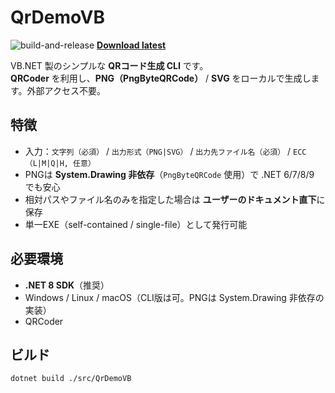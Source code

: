 ﻿# QrDemoVB

![build-and-release](https://github.com/EitaroSeta/QRDemoVB/actions/workflows/release.yml/badge.svg)
[**Download latest**](https://github.com/EitaroSeta/QRDemoVB/releases/latest)

VB.NET 製のシンプルな **QRコード生成 CLI** です。  
**QRCoder** を利用し、**PNG（PngByteQRCode）** / **SVG** をローカルで生成します。外部アクセス不要。

## 特徴
- 入力：`文字列（必須）` / `出力形式（PNG|SVG）` / `出力先ファイル名（必須）` / `ECC（L|M|Q|H, 任意）`
- PNGは **System.Drawing 非依存**（`PngByteQRCode` 使用）で .NET 6/7/8/9 でも安心
- 相対パスやファイル名のみを指定した場合は **ユーザーのドキュメント直下**に保存
- 単一EXE（self-contained / single-file）として発行可能

## 必要環境
- **.NET 8 SDK**（推奨）
- Windows / Linux / macOS（CLI版は可。PNGは System.Drawing 非依存の実装）
- QRCoder

## ビルド
```bash
dotnet build ./src/QrDemoVB

